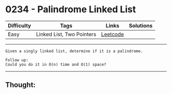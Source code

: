 # 0234 - Palindrome Linked List

Difficulty  | Tags | Links | Solutions
----------- | ---- | ----- | -----
Easy | Linked List, Two Pointers | [Leetcode](https://leetcode.com/problems/palindrome-linked-list/description/) |


-----------

```
Given a singly linked list, determine if it is a palindrome.

Follow up:
Could you do it in O(n) time and O(1) space?
```

-----------

## Thought:

